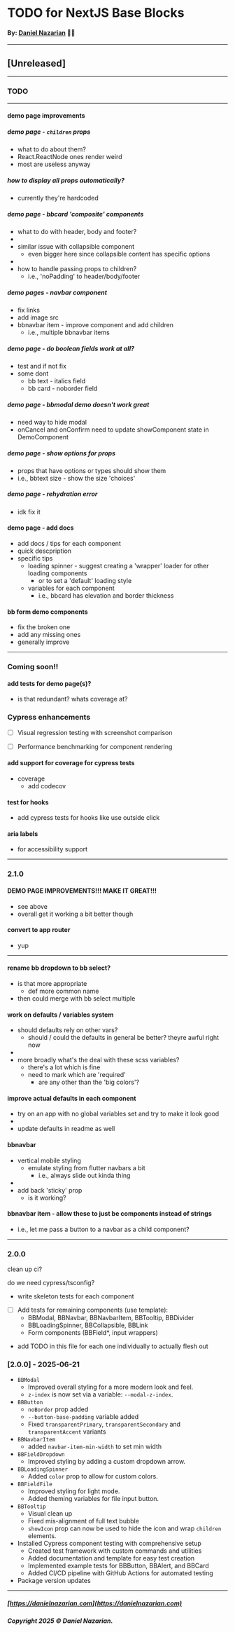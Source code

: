 # TODO for NextJS Base Blocks
#### By: [Daniel Nazarian](https://danielnazarian) 🐧👹

-------------------------------------------------------
## [Unreleased]
------
### TODO

----
#### demo page improvements


##### demo page - `children` props
- what to do about them?
- React.ReactNode ones render weird
- most are useless anyway


##### how to display all props automatically?
- currently they're hardcoded


##### demo page - bbcard 'composite' components
- what to do with header, body and footer?
-
- similar issue with collapsible component
  - even bigger here since collapsible content has specific options
-
- how to handle passing props to children?
  - i.e., 'noPadding' to header/body/footer


##### demo pages - navbar component
- fix links
- add image src
- bbnavbar item - improve component and add children
  - i.e., multiple bbnavbar items


##### demo page - do boolean fields work at all?
- test and if not fix
- some dont
  - bb text - italics field
  - bb card - noborder field


##### demo page - bbmodal demo doesn't work great
- need way to hide modal
- onCancel and onConfirm need to update showComponent state in DemoComponent



##### demo page - show options for props
- props that have options or types should show them
- i.e., bbtext size - show the size 'choices'


##### demo page - rehydration error
- idk fix it


#### demo page - add docs
- add docs / tips for each component
- quick descpription
- specific tips
  - loading spinner - suggest creating a 'wrapper' loader for other loading components
    - or to set a 'default' loading style
  - variables for each component
    - i.e., bbcard has elevation and border thickness





#### bb form demo components
- fix the broken one
- add any missing ones
- generally improve


---
### Coming soon!!


#### add tests for demo page(s)?
- is that redundant? whats coverage at?


### Cypress enhancements
- [ ] Visual regression testing with screenshot comparison
- [ ] Performance benchmarking for component rendering


#### add support for coverage for cypress tests
- coverage
  - add codecov


#### test for hooks
- add cypress tests for hooks like use outside click



#### aria labels
- for accessibility support


----
### 2.1.0



#### DEMO PAGE IMPROVEMENTS!!! MAKE IT GREAT!!!
- see above
- overall get it working a bit better though



#### convert to app router
- yup

---


#### rename bb dropdown to bb select?
- is that more appropriate
  - def more common name
- then could merge with bb select multiple


#### work on defaults / variables system
- should defaults rely on other vars?
  - should / could the defaults in general be better? theyre awful right now
-
- more broadly what's the deal with these scss variables?
  - there's a lot which is fine
  - need to mark which are 'required'
    - are any other than the 'big colors'?

    

#### improve actual defaults in each component
- try on an app with no global variables set and try to make it look good
-
- update defaults in readme as well







#### bbnavbar 
- vertical mobile styling
  - emulate styling from flutter navbars a bit
    - i.e., always slide out kinda thing
-
- add back 'sticky' prop
  - is it working?



#### bbnavbar item - allow these to just be components instead of strings
- i.e., let me pass a button to a navbar as a child component?



----
### 2.0.0



clean up ci?

do we need cypress/tsconfig?


- write skeleton tests for each component
- [ ] Add tests for remaining components (use template):
  - BBModal, BBNavbar, BBNavbarItem, BBTooltip, BBDivider
  - BBLoadingSpinner, BBCollapsible, BBLink
  - Form components (BBField*, input wrappers)
- add TODO in this file for each one individually to actually flesh out


### [2.0.0] - 2025-06-21
- `BBModal`
  - Improved overall styling for a more modern look and feel.
  - `z-index` is now set via a variable: `--modal-z-index`.
- `BBButton`
  - `noBorder` prop added
  - `--button-base-padding` variable added
  - Fixed `transparentPrimary`, `transparentSecondary` and `transparentAccent` variants
- `BBNavbarItem`
  - added `navbar-item-min-width` to set min width
- `BBFieldDropdown`
  - Improved styling by adding a custom dropdown arrow.
- `BBLoadingSpinner`
  - Added `color` prop to allow for custom colors.
- `BBFieldFile`
  - Improved styling for light mode.
  - Added theming variables for file input button.
- `BBTooltip`
  - Visual clean up
  - Fixed mis-alignment of full text bubble
  - `showIcon` prop can now be used to hide the icon and wrap `children` elements.
- Installed Cypress component testing with comprehensive setup
  - Created test framework with custom commands and utilities
  - Added documentation and template for easy test creation
  - Implemented example tests for BBButton, BBAlert, and BBCard
  - Added CI/CD pipeline with GitHub Actions for automated testing
- Package version updates

-------------------------------------------------------

##### [https://danielnazarian.com](https://danielnazarian.com)
##### Copyright 2025 © Daniel Nazarian.
